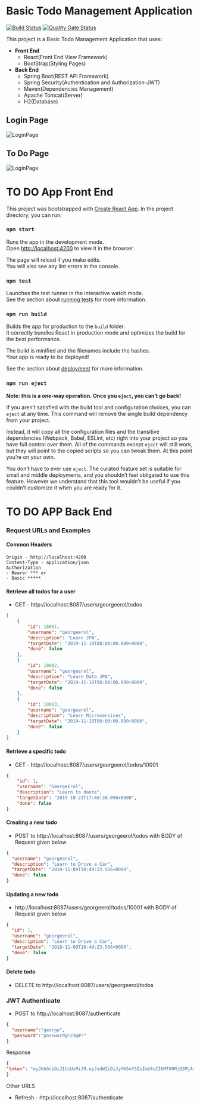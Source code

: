 # Basic Todo Management Application
[![Build Status](https://travis-ci.com/georgeerol/ToDoApp.svg?branch=master)](https://travis-ci.com/georgeerol/ToDoApp)
[![Quality Gate Status](https://sonarcloud.io/api/project_badges/measure?project=georgeerol_ToDoAp&metric=alert_status)](https://sonarcloud.io/dashboard?id=georgeerol_ToDoAp)

This project is a Basic Todo Management Application that uses:
* **Front End**
   * React(Front End View Framework)
   * BootStrap(Styling Pages)
* **Back End** 
   * Spring Boot(REST API Framework)
   * Spring Security(Authentication and Authorization-JWT)
   * Maven(Dependencies Management)
   * Apache Tomcat(Server)
   * H2(Database)
   
## Login Page   
![LoginPage](./Images/LoginPage.png)

## To Do Page
![LoginPage](./Images/ToDoPage.png)

   
# TO DO App Front End
This project was bootstrapped with [Create React App](https://github.com/facebook/create-react-app).
In the project directory, you can run:

### `npm start`

Runs the app in the development mode.<br>
Open [http://localhost:4200](http://localhost:4200) to view it in the browser.

The page will reload if you make edits.<br>
You will also see any lint errors in the console.

### `npm test`

Launches the test runner in the interactive watch mode.<br>
See the section about [running tests](https://facebook.github.io/create-react-app/docs/running-tests) for more information.

### `npm run build`

Builds the app for production to the `build` folder.<br>
It correctly bundles React in production mode and optimizes the build for the best performance.

The build is minified and the filenames include the hashes.<br>
Your app is ready to be deployed!

See the section about [deployment](https://facebook.github.io/create-react-app/docs/deployment) for more information.

### `npm run eject`

**Note: this is a one-way operation. Once you `eject`, you can’t go back!**

If you aren’t satisfied with the build tool and configuration choices, you can `eject` at any time. This command will remove the single build dependency from your project.

Instead, it will copy all the configuration files and the transitive dependencies (Webpack, Babel, ESLint, etc) right into your project so you have full control over them. All of the commands except `eject` will still work, but they will point to the copied scripts so you can tweak them. At this point you’re on your own.

You don’t have to ever use `eject`. The curated feature set is suitable for small and middle deployments, and you shouldn’t feel obligated to use this feature. However we understand that this tool wouldn’t be useful if you couldn’t customize it when you are ready for it.

# TO DO APP Back End

### Request URLs and Examples

#### Common Headers

```
Origin - http://localhost:4200
Content-Type - application/json
Authorization 
- Bearer *** or
- Basic *****
```


#### Retrieve all todos for a user 

- GET - http://localhost:8087/users/georgeerol/todos

```json
[
    {
        "id": 10001,
        "username": "georgeerol",
        "description": "Learn JPA",
        "targetDate": "2019-11-18T08:00:00.000+0000",
        "done": false
    },
    {
        "id": 10002,
        "username": "georgeerol",
        "description": "Learn Data JPA",
        "targetDate": "2019-11-18T08:00:00.000+0000",
        "done": false
    },
    {
        "id": 10003,
        "username": "georgeerol",
        "description": "Learn Microservices",
        "targetDate": "2019-11-18T08:00:00.000+0000",
        "done": false
    }
]
```

#### Retrieve a specific todo

- GET - http://localhost:8087/users/georgeerol/todos/10001

```json
{
    "id": 1,
    "username": "GeorgeErol",
    "description": "Learn to dance",
    "targetDate": "2019-10-23T17:48:38.096+0000",
    "done": false
}
```

#### Creating a new todo

- POST to http://localhost:8087/users/georgeerol/todos with BODY of Request given below

```json
{
  "username": "georgeerol",
  "description": "Learn to Drive a Car",
  "targetDate": "2018-11-09T10:49:23.566+0000",
  "done": false
}
```

#### Updating a new todo

- http://localhost:8087/users/georgeerol/todos/10001 with BODY of Request given below

```json
{
  "id": 1,
  "username": "georgeerol",
  "description": "Learn to Drive a Car",
  "targetDate": "2018-11-09T10:49:23.566+0000",
  "done": false
}
```

#### Delete todo

- DELETE to http://localhost:8087/users/georgeerol/todos


### JWT Authenticate

- POST to http://localhost:8087/authenticate


```json
{
  "username":"george",
  "password":"password@!23@#!"
}
```

Response

```json
{
"token": "eyJhbGciOiJIUzUxMiJ9.eyJzdWIiOiJyYW5nYSIsImV4cCI6MTU0MjQ3MjA3NCwiaWF0IjoxNTQxODY3Mjc0fQ.kD6UJQyxjSPMzAhoTJRr-Z5UL-FfgsyxbdseWQvk0fLi7eVXAKhBkWfj06SwH43sY_ZWBEeLuxaE09szTboefw"
}
```

Other URLS
- Refresh - http://localhost:8087/authenticate

